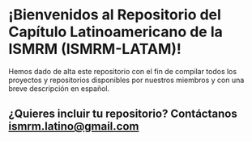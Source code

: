 # ¡Bienvenidos al Repositorio del Capítulo Latinoamericano de la ISMRM (ISMRM-LATAM)!


Hemos dado de alta este repositorio con el fin de compilar todos los proyectos y repositorios disponibles por nuestros miembros y con una breve descripción en español.  

## ¿Quieres incluir tu repositorio? Contáctanos [ismrm.latino@gmail.com](mailto:ismrm.latino@gmail.com)
